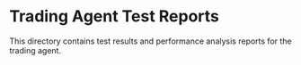 # Trading Agent Test Reports

This directory contains test results and performance analysis reports for the trading agent.